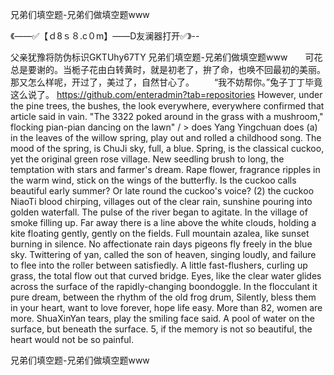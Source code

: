 兄弟们填空题-兄弟们做填空题www

《——✅【ｄ8ｓ８.c０m】——D友澜器打开✅》--

父亲犹豫将防伪标识GKTUhy67TY
兄弟们填空题-兄弟们做填空题www　　可花总是要谢的。当栀子花由白转黄时，就是初老了，拚了命，也唤不回最初的美丽。那又怎么样呢，开过了，美过了，自然甘心了。
　　“我不妨帮你。”兔子丁丁毕竟这么说了。
https://github.com/enteradmin?tab=repositories
However, under the pine trees, the bushes, the look everywhere, everywhere confirmed that article said in vain.
"The 3322 poked around in the grass with a mushroom," flocking pian-pian dancing on the lawn"
/ > does Yang Yingchuan does (a) in the leaves of the willow spring, play out and rolled a childhood song.
The mood of the spring, is ChuJi sky, full, a blue.
Spring, is the classical cuckoo, yet the original green rose village.
New seedling brush to long, the temptation with stars and farmer's dream.
Rape flower, fragrance ripples in the warm wind, stick on the wings of the butterfly.
Is the cuckoo calls beautiful early summer?
Or late round the cuckoo's voice?
(2) the cuckoo NiaoTi blood chirping, villages out of the clear rain, sunshine pouring into golden waterfall.
The pulse of the river began to agitate.
In the village of smoke filling up.
Far away there is a line above the white clouds, holding a kite floating gently, gently on the fields.
Full mountain azalea, like sunset burning in silence.
No affectionate rain days pigeons fly freely in the blue sky.
Twittering of yan, called the son of heaven, singing loudly, and failure to flee into the roller between satisfiedly.
A little fast-flushers, curling up grass, the total flow out that curved bridge.
Eyes, like the clear water glides across the surface of the rapidly-changing boondoggle.
In the flocculant it pure dream, between the rhythm of the old frog drum,
Silently, bless them in your heart, want to love forever, hope life easy.
More than 82, women are more.
ShuaXinYan tears, play the smiling face said.
A pool of water on the surface, but beneath the surface.
5, if the memory is not so beautiful, the heart would not be so painful.




兄弟们填空题-兄弟们做填空题www
